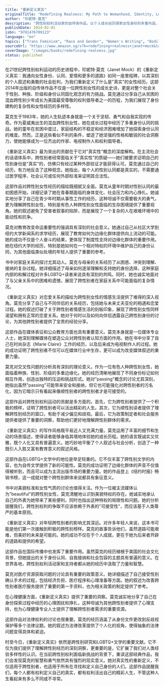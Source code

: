 ```yaml
---
title: "重新定义真实"
originalTitle: "Redefining Realness: My Path to Womanhood, Identity, Love & So Much More"
author: "珍妮特·莫克"
description: "跨性别权利活动家的自传体作品，以个人成长经历探索女性身份的多重内涵，挑战主流社会对真实性和女性气质的固化认知。"
publishDate: 2014-02-01
isbn: "9781476709123"
language: "en"
topics: ["Trans Feminism", "Race and Gender", "Women's Writing", "Bodily Autonomy"]
sourceUrl: "https://www.amazon.sg/s?k=redefining+realness+janet+mock&tag=inkrupt-22"
coverImage: "/images/books/redefining-realness.jpg"
status: published
---
```


在21世纪跨性别权利运动的历史进程中，珍妮特·莫克（Janet Mock）的《重新定义真实：我通向女性身份、认同、爱情和更多的道路》如同一座里程碑，以其深刻的个人叙述和勇敢的社会批判，为我们重新定义了什么是"真实"的女性经历。这部2014年出版的自传体作品不仅是一位跨性别女性的成长史诗，更是对整个社会关于性别、种族、阶级和身份认同固化观念的有力挑战。莫克通过分享自己从贫困的混血跨性别少年成长为美国最受尊敬的权利倡导者之一的历程，为我们展现了身份建构的复杂性和女性经历的多样性。

莫克生于1983年，她的人生轨迹本身就是一个关于坚韧、勇气和自我实现的传奇。作为夏威夷出生的混血跨性别女性，她在成长过程中经历了多重身份认同的挑战。她的童年在贫困中度过，家庭结构的不稳定和经济困难增加了她探索身份认同的难度。然而，正是这些看似不利的条件，塑造了她坚强的性格和敏锐的社会洞察力，使她能够成为一位杰出的作家、电视制作人和权利倡导者。

《重新定义真实》最为突出的贡献在于它对"真实性"概念的深度解构。在主流社会的话语体系中，跨性别者经常面临关于"真实性"的质疑——她们被要求证明自己的性别身份是"真实"的，仿佛只有经过某种外部验证才能获得认可。莫克通过自己的经历，有力地反击了这种观念。她指出，每个人的性别认同都是真实的，不需要通过医学程序、社会认可或任何外部标准来证明其合法性。

这部作品对跨性别女性经历的描绘既细腻又全面。莫克从童年时期对性别认同的最初困惑开始，详细记录了她在青春期面临的身体变化、社会压力和内心挣扎。她诚实地分享了自己在青少年时期从事性工作的经历，这种坦诚不仅需要极大的勇气，更为理解跨性别女性，特别是有色人种跨性别女性面临的生存困境提供了重要视角。她的叙述避免了受害者叙事的陷阱，而是展现了一个复杂的人在艰难环境中的能动性和抗争。

莫克对教育改变命运重要性的强调具有深刻的社会意义。她通过自己从社区大学到纽约大学新闻系的求学经历，展现了教育如何为边缘化群体提供向上流动的可能。她的成功不仅是个人奋斗的结果，更体现了制度性支持对边缘化群体的重要作用。她在纽约大学的经历，特别是她如何在一个相对特权的环境中维护自己的身份认同，为其他面临类似处境的年轻人提供了重要的参考。

书中对家庭关系的探讨尤其动人。莫克与母亲的关系经历了从困惑、冲突到理解、接纳的复杂过程。她详细描述了母亲如何逐渐理解和支持她的身份选择，这种家庭内部的和解过程对许多LGBTQ+读者来说具有深刻的共鸣。同时，她也诚实地面对了与父亲关系中的困难和遗憾，展现了跨性别者在家庭关系中可能面临的复杂情况。

《重新定义真实》对恋爱关系的描绘为跨性别女性的情感生活提供了难得的深入视角。莫克分享了自己与不同伴侣的关系经历，包括她与未来丈夫亚伦的相遇和恋爱过程。她的叙述打破了关于跨性别者情感生活的刻板印象，展现了跨性别女性同样渴望和拥有正常的恋爱关系。她对于何时以及如何向伴侣透露自己跨性别身份的讨论，为其他跨性别者提供了宝贵的经验分享。

这部作品在媒体表征和公众教育方面也具有重要意义。莫克本身就是一位媒体专业人士，她深刻理解媒体在塑造公众对跨性别者认知方面的作用。她在书中分享了自己在时尚杂志《Marie Claire》工作的经历，以及后来成为电视制作人的过程。她的成功证明了跨性别者不仅可以在媒体行业中生存，更可以成为改变媒体叙述的重要力量。

莫克对交叉性问题的分析具有深刻的理论意义。作为一位有色人种跨性别女性，她面临着种族、性别、阶级的多重边缘化。她的经历清晰地展现了不同身份标记如何相互作用，创造出独特的压迫和挑战形式。她对"passing"概念的讨论尤其深刻，她指出虽然"passing"可能带来安全和接纳，但它也可能强化对跨性别者的污名化，因为它暗示只有看起来像顺性别者的跨性别者才是可接受的。

这部作品对跨性别权利运动的贡献是多方面的。首先，它为跨性别者提供了一个积极的榜样，证明了跨性别者可以活出精彩的人生。其次，它为顺性别读者提供了理解跨性别经历的窗口，有助于减少偏见和歧视。最后，它为政策制定者和社会服务提供者提供了重要的洞察，帮助他们更好地理解跨性别群体的需求。

《重新定义真实》的写作风格既平易近人又充满力量。莫克运用了丰富的细节和生动的场景描述，使得读者能够身临其境地体验她的成长历程。她的语言既诚实又优雅，既个人化又具有普遍意义。她巧妙地平衡了个人叙述与社会分析，创造了一种既引人入胜又富有教育意义的叙述风格。

这部作品在LGBTQ+文学中的地位是举足轻重的。它不仅丰富了跨性别文学的内容，也为自传文学提供了新的可能性。莫克的成功证明了边缘化群体的声音不仅值得被听到，而且可以成为主流出版市场的重要力量。她的作品登上《纽约时报》畅销书榜，这一成就对整个跨性别群体来说都具有象征意义。

书中对美貌标准和女性气质的讨论也值得关注。作为一位被主流媒体认为"beautiful"的跨性别女性，莫克清醒地认识到美貌特权的存在。她诚实地承认自己的外表为她带来了某些便利，同时也指出这种特权的局限性和问题。她的分析提醒我们，跨性别权利的争取不应该依赖于外表的"可接受性"，而应该基于人类尊严的基本原则。

《重新定义真实》对年轻跨性别者的影响尤其深远。对许多年轻人来说，这本书可能是他们第一次接触到积极的跨性别榜样。莫克的故事告诉他们，虽然道路可能艰难，但美好的未来是可能的。她的成功不仅在于个人成就，更在于她为后来者开辟的道路和提供的希望。

这部作品在国际传播中也发挥了重要作用。虽然莫克的经历植根于美国的社会文化背景，但她提出的关于身份认同、自我接纳和社会包容的主题具有普遍的意义。在世界各地，跨性别权利活动家和支持者都从她的经历中汲取了力量和智慧。

莫克对医疗资源获取问题的讨论具有重要的政策意义。她详细描述了自己接受性别确认手术的过程，包括经济负担、医疗程序和心理准备等方面。她的叙述为改善跨性别者医疗服务提供了重要的第一手资料，也为相关政策的制定提供了参考。

在心理健康方面，《重新定义真实》提供了重要的洞察。莫克诚实地分享了自己在身份探索过程中经历的心理困扰和挣扎，这种坦诚为其他跨性别者提供了心理支持，也为心理健康专业人士提供了理解跨性别者需求的重要资源。

这部作品对法律权利的讨论也很重要。莫克的经历涵盖了从身份文件更改到反歧视保护等多个法律议题。她的叙述为法律改革提供了个人化的视角，使得抽象的法律问题变得具体和紧迫。

时至今日，《重新定义真实》依然是跨性别研究和LGBTQ+文学的重要文献。它不仅为我们提供了理解跨性别经历的深刻洞察，更重要的是，它扩展了我们对人类经验多样性的认识。在当前跨性别权利面临新挑战的背景下，重读这部经典作品，我们会发现莫克的智慧和勇气依然具有强烈的现实意义。她对真实性的重新定义，不仅适用于跨性别者，也适用于所有在寻找和定义自己身份的人们。这部作品提醒我们，每个人都有权利定义自己的真实，都有权利活出自己的精彩人生，不管这种人生看起来有多么不同或不寻常。